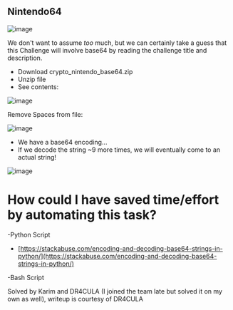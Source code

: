 ## Nintendo64

![image](https://user-images.githubusercontent.com/61699641/116567359-764fcc00-a8ff-11eb-9a88-1560b6e62751.png)

We don't want to assume *too* much, but we can certainly take a guess that this Challenge will involve base64 by reading the challenge title and description.  

- Download crypto_nintendo_base64.zip
- Unzip file
- See contents:

![image](https://user-images.githubusercontent.com/61699641/116567475-9089aa00-a8ff-11eb-94c6-68c73acf2219.png)

Remove Spaces from file:

![image](https://user-images.githubusercontent.com/61699641/116567537-a0a18980-a8ff-11eb-9788-bd290dab36c6.png)

- We have a base64 encoding...
- If we decode the string ~9 more times, we will eventually come to an actual string!

![image](https://user-images.githubusercontent.com/61699641/116567615-b44cf000-a8ff-11eb-8790-48fd9c112d31.png)

# How could I have saved time/effort by automating this task?

-Python Script

- [https://stackabuse.com/encoding-and-decoding-base64-strings-in-python/](https://stackabuse.com/encoding-and-decoding-base64-strings-in-python/)

-Bash Script

Solved by Karim and DR4CULA (I joined the team late but solved it on my own as well), writeup is courtesy of DR4CULA
